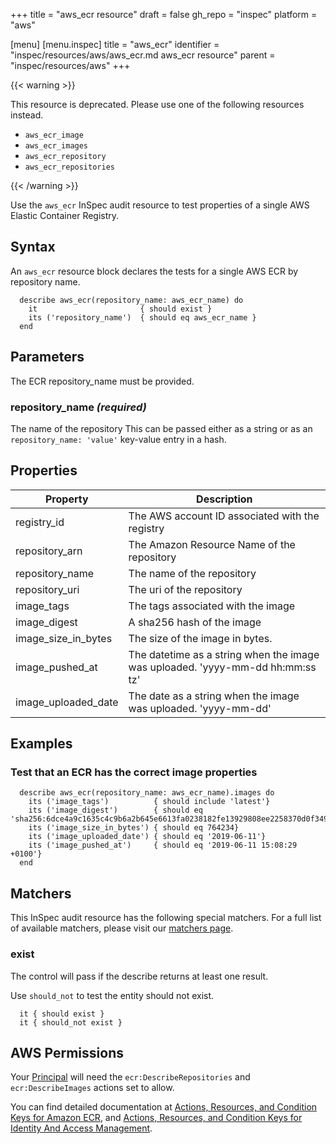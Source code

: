+++
title = "aws_ecr resource"
draft = false
gh_repo = "inspec"
platform = "aws"

[menu]
  [menu.inspec]
    title = "aws_ecr"
    identifier = "inspec/resources/aws/aws_ecr.md aws_ecr resource"
    parent = "inspec/resources/aws"
+++

{{< warning >}}

This resource is deprecated. Please use one of the following resources instead.

- `aws_ecr_image`
- `aws_ecr_images`
- `aws_ecr_repository`
- `aws_ecr_repositories`

{{< /warning >}}

Use the `aws_ecr` InSpec audit resource to test properties of a single AWS Elastic Container Registry.

## Syntax

An `aws_ecr` resource block declares the tests for a single AWS ECR by repository name.

      describe aws_ecr(repository_name: aws_ecr_name) do
        it                       { should exist }
        its ('repository_name')  { should eq aws_ecr_name }
      end

## Parameters

The ECR repository_name must be provided.

### repository_name _(required)_

The name of the repository
This can be passed either as a string or as an `repository_name: 'value'` key-value entry in a hash.

## Properties

| Property            | Description                                                                    |
| ------------------- | ------------------------------------------------------------------------------ |
| registry_id         | The AWS account ID associated with the registry                                |
| repository_arn      | The Amazon Resource Name of the repository                                     |
| repository_name     | The name of the repository                                                     |
| repository_uri      | The uri of the repository                                                      |
| image_tags          | The tags associated with the image                                             |
| image_digest        | A sha256 hash of the image                                                     |
| image_size_in_bytes | The size of the image in bytes.                                                |
| image_pushed_at     | The datetime as a string when the image was uploaded. 'yyyy-mm-dd hh:mm:ss tz' |
| image_uploaded_date | The date as a string when the image was uploaded. 'yyyy-mm-dd'                 |

## Examples

### Test that an ECR has the correct image properties

      describe aws_ecr(repository_name: aws_ecr_name).images do
        its ('image_tags')          { should include 'latest'}
        its ('image_digest')        { should eq 'sha256:6dce4a9c1635c4c9b6a2b645e6613fa0238182fe13929808ee2258370d0f3497'}
        its ('image_size_in_bytes') { should eq 764234}
        its ('image_uploaded_date') { should eq '2019-06-11'}
        its ('image_pushed_at')     { should eq '2019-06-11 15:08:29 +0100'}
      end

## Matchers

This InSpec audit resource has the following special matchers. For a full list of available matchers, please visit our [matchers page](/inspec/matchers/).

### exist

The control will pass if the describe returns at least one result.

Use `should_not` to test the entity should not exist.

      it { should exist }
      it { should_not exist }

## AWS Permissions

Your [Principal](https://docs.aws.amazon.com/IAM/latest/UserGuide/intro-structure.html#intro-structure-principal) will need the `ecr:DescribeRepositories` and `ecr:DescribeImages` actions set to allow.

You can find detailed documentation at
[Actions, Resources, and Condition Keys for Amazon ECR](https://docs.aws.amazon.com/IAM/latest/UserGuide/list_amazonelasticcontainerregistry.html),
and [Actions, Resources, and Condition Keys for Identity And Access Management](https://docs.aws.amazon.com/IAM/latest/UserGuide/list_identityandaccessmanagement.html).
